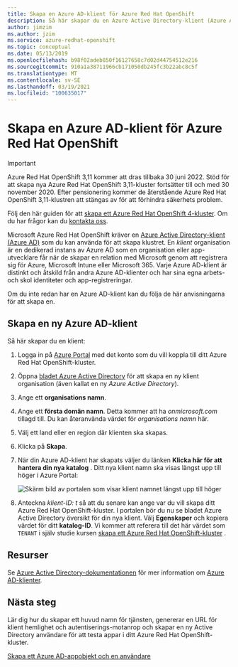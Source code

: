 ```yaml
---
title: Skapa en Azure AD-klient för Azure Red Hat OpenShift
description: Så här skapar du en Azure Active Directory-klient (Azure AD) som är värd för ditt Microsoft Azure Red Hat OpenShift-kluster.
author: jimzim
ms.author: jzim
ms.service: azure-redhat-openshift
ms.topic: conceptual
ms.date: 05/13/2019
ms.openlocfilehash: b98f02adeb850f16127658c7d02d44754512e216
ms.sourcegitcommit: 910a1a38711966cb171050db245fc3b22abc8c5f
ms.translationtype: MT
ms.contentlocale: sv-SE
ms.lasthandoff: 03/19/2021
ms.locfileid: "100635017"
---
```

# <a name="create-an-azure-ad-tenant-for-azure-red-hat-openshift"></a>Skapa en Azure AD-klient för Azure Red Hat OpenShift

> [!IMPORTANT]
> Azure Red Hat OpenShift 3,11 kommer att dras tillbaka 30 juni 2022. Stöd för att skapa nya Azure Red Hat OpenShift 3,11-kluster fortsätter till och med 30 november 2020. Efter pensionering kommer de återstående Azure Red Hat OpenShift 3,11-klustren att stängas av för att förhindra säkerhets problem.
> 
> Följ den här guiden för att [skapa ett Azure Red Hat OpenShift 4-kluster](tutorial-create-cluster.md).
> Om du har frågor kan du [kontakta oss](mailto:arofeedback@microsoft.com).

Microsoft Azure Red Hat OpenShift kräver en [Azure Active Directory-klient (Azure AD)](../active-directory/develop/quickstart-create-new-tenant.md) som du kan använda för att skapa klustret. En *klient* organisation är en dedikerad instans av Azure AD som en organisation eller app-utvecklare får när de skapar en relation med Microsoft genom att registrera sig för Azure, Microsoft Intune eller Microsoft 365. Varje Azure AD-klient är distinkt och åtskild från andra Azure AD-klienter och har sina egna arbets-och skol identiteter och app-registreringar.

Om du inte redan har en Azure AD-klient kan du följa de här anvisningarna för att skapa en.

## <a name="create-a-new-azure-ad-tenant"></a>Skapa en ny Azure AD-klient

Så här skapar du en klient:

1. Logga in på [Azure Portal](https://portal.azure.com/) med det konto som du vill koppla till ditt Azure Red Hat OpenShift-kluster.
2. Öppna [bladet Azure Active Directory](https://portal.azure.com/#create/Microsoft.AzureActiveDirectory) för att skapa en ny klient organisation (även kallat en ny *Azure Active Directory*).
3. Ange ett **organisations namn**.
4. Ange ett **första domän namn**. Detta kommer att ha *onmicrosoft.com* tillagd till. Du kan återanvända värdet för *organisations namn* här.
5. Välj ett land eller en region där klienten ska skapas.
6. Klicka på **Skapa**.
7. När din Azure AD-klient har skapats väljer du länken **Klicka här för att hantera din nya katalog** . Ditt nya klient namn ska visas längst upp till höger i Azure Portal:  

    ![Skärm bild av portalen som visar klient namnet längst upp till höger][tenantcallout]  

8. Anteckna *klient-ID: t* så att du senare kan ange var du vill skapa ditt Azure Red Hat OpenShift-kluster. I portalen bör du nu se bladet Azure Active Directory översikt för din nya klient. Välj **Egenskaper** och kopiera värdet för ditt **katalog-ID**. Vi kommer att referera till det här värdet som `TENANT` i själv studie kursen [skapa ett Azure Red Hat OpenShift-kluster](tutorial-create-cluster.md) .

[tenantcallout]: ./media/howto-create-tenant/tenant-callout.png

## <a name="resources"></a>Resurser

Se [Azure Active Directory-dokumentationen](../active-directory/index.yml) för mer information om [Azure AD-klienter](../active-directory/develop/quickstart-create-new-tenant.md).

## <a name="next-steps"></a>Nästa steg

Lär dig hur du skapar ett huvud namn för tjänsten, genererar en URL för klient hemlighet och autentiserings-motanrop och skapar en ny Active Directory användare för att testa appar i ditt Azure Red Hat OpenShift-kluster.

[Skapa ett Azure AD-appobjekt och en användare](howto-aad-app-configuration.md)